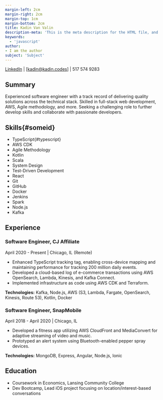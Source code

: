 ```yaml
---
margin-left: 2cm
margin-right: 2cm
margin-top: 1cm
margin-bottom: 2cm
title: Kadin Van Valin
description-meta: 'This is the meta description for the HTML file, and one day the PDF file, for better SEO?'
keywords:
  - 'javascript'
author:
- I am the author
subject: 'Subject'
---
```

[LinkedIn](https://www.linkedin.com/in/kadin-van-valin/) | [kadin@kadin.codes] | 517 574 9283

## Summary

Experienced software engineer with a track record of delivering quality solutions across the technical stack. Skilled in full-stack web development, AWS, Agile methodology, and more. Seeking a challenging role to further develop skills and collaborate with passionate developers.

## Skills{#someid}
- TypeScript{#typescript}
- AWS CDK
- Agile Methodology
- Kotlin
- Scala
- System Design
- Test-Driven Development
- React
- Git
- GitHub
- Docker
- Jenkins
- Spark
- Node.js
- Kafka

## Experience

### Software Engineer, CJ Affiliate

April 2020 - Present | Chicago, IL (Remote)

- Enhanced TypeScript tracking tag, enabling cross-device mapping and maintaining performance for tracking 200 million daily events.
- Developed a cloud-based log of e-commerce transactions using AWS OpenSearch, Lambda, Kinesis, and Kafka Connect.
- Implemented infrastructure as code using AWS CDK and Terraform.

**Technologies:** Kafka, Node.js, AWS (S3, Lambda, Fargate, OpenSearch, Kinesis, Route 53), Kotlin, Docker

### Software Engineer, SnapMobile

April 2018 - April 2020 | Chicago, IL

- Developed a fitness app utilizing AWS CloudFront and MediaConvert for adaptive streaming of video and music.
- Prototyped an alert system using Bluetooth-enabled pepper spray devices.

**Technologies:** MongoDB, Express, Angular, Node.js, Ionic

## Education

- Coursework in Economics, Lansing Community College
- Dev Bootcamp, Lead iOS project focusing on location/interest-based conversations
